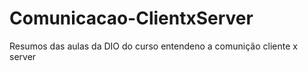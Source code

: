 # Comunicacao-ClientxServer
Resumos das aulas da DIO do curso entendeno a comunição cliente x server
